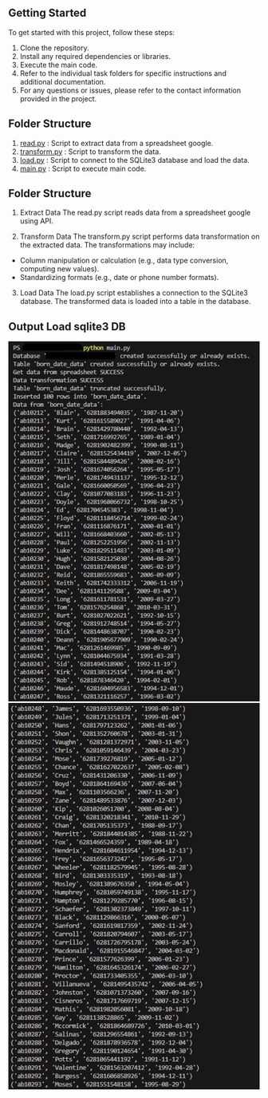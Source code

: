 ## Getting Started

To get started with this project, follow these steps:

1. Clone the repository.
2. Install any required dependencies or libraries.
3. Execute the main code.
4. Refer to the individual task folders for specific instructions and additional documentation.
5. For any questions or issues, please refer to the contact information provided in the project.

## Folder Structure

1. [read.py](etl/read.py)            : Script to extract data from a spreadsheet google.
2. [transform.py](etl/transform.py)  : Script to transform the data.
3. [load.py](etl/load.py)            : Script to connect to the SQLite3 database and load the data.
4. [main.py](etl/main.py)            : Script to execute main code.

## Folder Structure

1. Extract Data
The read.py script reads data from a spreadsheet google using API.

2. Transform Data
The transform.py script performs data transformation on the extracted data.
The transformations may include:
- Column manipulation or calculation (e.g., data type conversion, computing new values).
- Standardizing formats (e.g., date or phone number formats).

3. Load Data
The load.py script establishes a connection to the SQLite3 database.
The transformed data is loaded into a table in the database.


## Output Load sqlite3 DB

![outputSqlite3](documentations/outputSqlite3.jpg)
![outputSqlite3_2](documentations/outputSqlite3_2.jpg)
